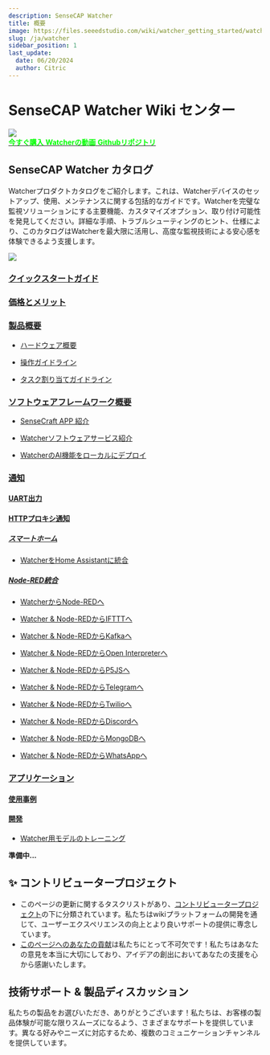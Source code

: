 ```yaml
---
description: SenseCAP Watcher
title: 概要
image: https://files.seeedstudio.com/wiki/watcher_getting_started/watcherKS.png
slug: /ja/watcher
sidebar_position: 1
last_update:
  date: 06/20/2024
  author: Citric
---
```


# SenseCAP Watcher Wiki センター

<div style={{textAlign:'center'}}><img src="https://files.seeedstudio.com/wiki/watcher_getting_started/watcherKS.jpg" style={{width:1000, height:'auto'}}/></div>


<div class="get_one_now_container" style={{textAlign: 'center'}}>
    <a class="get_one_now_item" href="https://www.seeedstudio.com/SenseCAP-Watcher-W1-A-p-5979.html" target="_blank">
            <strong><span><font color={'FFFFFF'} size={"4"}> 今すぐ購入</font></span></strong>
    </a>
    <a class="get_one_now_item" href="https://www.youtube.com/watch?v=ny22Z0cAIqE" target="_blank" rel="noopener noreferrer">
            <strong><span><font color={'FFFFFF'} size={"4"}> Watcherの動画</font></span></strong>
    </a>
    <a class="get_one_now_item" href="https://github.com/Seeed-Studio/OSHW-SenseCAP-Watcher" target="_blank" rel="noopener noreferrer">
            <strong><span><font color={'FFFFFF'} size={"4"}> Githubリポジトリ</font></span></strong>
    </a>
</div>

## SenseCAP Watcher カタログ

Watcherプロダクトカタログをご紹介します。これは、Watcherデバイスのセットアップ、使用、メンテナンスに関する包括的なガイドです。Watcherを完璧な監視ソリューションにする主要機能、カスタマイズオプション、取り付け可能性を発見してください。詳細な手順、トラブルシューティングのヒント、仕様により、このカタログはWatcherを最大限に活用し、高度な監視技術による安心感を体験できるよう支援します。

<div style={{textAlign:'center'}}><img src="https://files.seeedstudio.com/wiki/watcher_getting_started/Infrastructure.png" style={{width:1000, height:'auto'}}/></div>

### [クイックスタートガイド](https://wiki.seeedstudio.com/ja/getting_started_with_watcher/)

### [価格とメリット](https://wiki.seeedstudio.com/ja/watcher_price/)

### [製品概要](https://wiki.seeedstudio.com/ja/product_overview_with_watcher/)

- [ハードウェア概要](https://wiki.seeedstudio.com/ja/watcher_hardware_overview/)

- [操作ガイドライン](https://wiki.seeedstudio.com/ja/watcher_operation_guideline/)

- [タスク割り当てガイドライン](https://wiki.seeedstudio.com/ja/getting_started_with_watcher_task/)

### [ソフトウェアフレームワーク概要](https://wiki.seeedstudio.com/ja/watcher_software_framework_overview/)

- [SenseCraft APP 紹介](https://wiki.seeedstudio.com/ja/sensecap_app_introduction/)

- [Watcherソフトウェアサービス紹介](https://wiki.seeedstudio.com/ja/watcher_software_service_framework/)

- [WatcherのAI機能をローカルにデプロイ](https://wiki.seeedstudio.com/ja/watcher_local_deploy/)

### [通知](https://wiki.seeedstudio.com/ja/notifications_with_watcher_main_page/)

#### [UART出力](https://wiki.seeedstudio.com/ja/uart_output/)

#### [HTTPプロキシ通知](https://wiki.seeedstudio.com/ja/http_proxy_notification/)

##### [スマートホーム](https://wiki.seeedstudio.com/ja/smart_main_page/)

- [WatcherをHome Assistantに統合](https://wiki.seeedstudio.com/ja/integrate_watcher_to_ha/)

##### [Node-RED統合](https://wiki.seeedstudio.com/ja/notification_with_watcher/)

- [WatcherからNode-REDへ](https://wiki.seeedstudio.com/ja/watcher_to_node_red/)

- [Watcher & Node-REDからIFTTTへ](https://wiki.seeedstudio.com/ja/watcher_node_red_to_ifttt/)

- [Watcher & Node-REDからKafkaへ](https://wiki.seeedstudio.com/ja/watcher_node_red_to_kafka/)

- [Watcher & Node-REDからOpen Interpreterへ](https://wiki.seeedstudio.com/ja/watcher_node_red_to_open_interpreter/)

- [Watcher & Node-REDからP5JSへ](https://wiki.seeedstudio.com/ja/watcher_node_red_to_p5js/)

- [Watcher & Node-REDからTelegramへ](https://wiki.seeedstudio.com/ja/watcher_node_red_to_telegram/)

- [Watcher & Node-REDからTwilioへ](https://wiki.seeedstudio.com/ja/watcher_node_red_to_twilio/)

- [Watcher & Node-REDからDiscordへ](https://wiki.seeedstudio.com/ja/watcher_node_red_to_discord/)

- [Watcher & Node-REDからMongoDBへ](https://wiki.seeedstudio.com/ja/watcher_node_red_to_mongodb/)

- [Watcher & Node-REDからWhatsAppへ](https://wiki.seeedstudio.com/ja/watcher_node_red_to_whatsapp/)

### [アプリケーション](https://wiki.seeedstudio.com/ja/applications_with_watcher_main_page/)

#### [使用事例](https://wiki.seeedstudio.com/ja/use_case/)

#### [開発](https://wiki.seeedstudio.com/ja/development/)

- [Watcher用モデルのトレーニング](https://wiki.seeedstudio.com/ja/training_model_for_watcher/)


**準備中...**


## ✨ コントリビュータープロジェクト

- このページの更新に関するタスクリストがあり、[コントリビュータープロジェクト](https://github.com/orgs/Seeed-Studio/projects/6/views/1?pane=issue&itemId=30957479)の下に分類されています。私たちはwikiプラットフォームの開発を通じて、ユーザーエクスペリエンスの向上とより良いサポートの提供に専念しています。
- [このページへのあなたの貢献](https://github.com/orgs/Seeed-Studio/projects/6/views/1?pane=issue&itemId=33962909)は私たちにとって不可欠です！私たちはあなたの意見を本当に大切にしており、アイデアの創出においてあなたの支援を心から感謝いたします。

## 技術サポート & 製品ディスカッション

私たちの製品をお選びいただき、ありがとうございます！私たちは、お客様の製品体験が可能な限りスムーズになるよう、さまざまなサポートを提供しています。異なる好みやニーズに対応するため、複数のコミュニケーションチャンネルを提供しています。

<div class="button_tech_support_container">
<a href="https://forum.seeedstudio.com/" class="button_forum"></a>
<a href="https://www.seeedstudio.com/contacts" class="button_email"></a>
</div>

<div class="button_tech_support_container">
<a href="https://discord.gg/eWkprNDMU7" class="button_discord"></a>
<a href="https://github.com/Seeed-Studio/wiki-documents/discussions/69" class="button_discussion"></a>
</div>